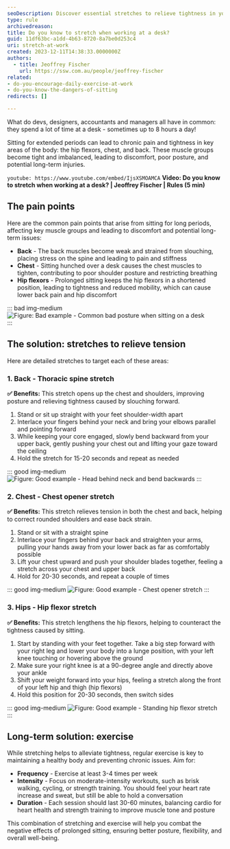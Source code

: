 ```yaml
---
seoDescription: Discover essential stretches to relieve tightness in your hips, chest, and back while improving your desk ergonomics and overall posture.
type: rule
archivedreason:
title: Do you know to stretch when working at a desk?
guid: 11df63bc-a1dd-4b63-8720-8a7be0d253c4
uri: stretch-at-work
created: 2023-12-11T14:38:33.0000000Z
authors: 
  - title: Jeoffrey Fischer
    url: https://ssw.com.au/people/jeoffrey-fischer
related:
- do-you-encourage-daily-exercise-at-work
- do-you-know-the-dangers-of-sitting
redirects: []

---
```


What do devs, designers, accountants and managers all have in common: they spend a lot of time at a desk - sometimes up to 8 hours a day!  

Sitting for extended periods can lead to chronic pain and tightness in key areas of the body: the hip flexors, chest, and back. These muscle groups become tight and imbalanced, leading to discomfort, poor posture, and potential long-term injuries.  

<!--endintro-->

`youtube: https://www.youtube.com/embed/IjsXSMOAMCA`
**Video: Do you know to stretch when working at a desk? | Jeoffrey Fischer | Rules (5 min)**

## The pain points  

Here are the common pain points that arise from sitting for long periods, affecting key muscle groups and leading to discomfort and potential long-term issues:

* **Back** - The back muscles become weak and strained from slouching, placing stress on the spine and leading to pain and stiffness
* **Chest** - Sitting hunched over a desk causes the chest muscles to tighten, contributing to poor shoulder posture and restricting breathing
* **Hip flexors** - Prolonged sitting keeps the hip flexors in a shortened position, leading to tightness and reduced mobility, which can cause lower back pain and hip discomfort

::: bad img-medium
![Figure: Bad example - Common bad posture when sitting on a desk](bad-example-bad-posture.png)  
:::

## The solution: stretches to relieve tension

Here are detailed stretches to target each of these areas:  

### 1. Back - Thoracic spine stretch

**✅ Benefits:** This stretch opens up the chest and shoulders, improving posture and relieving tightness caused by slouching forward.

1. Stand or sit up straight with your feet shoulder-width apart
2. Interlace your fingers behind your neck and bring your elbows parallel and pointing forward
3. While keeping your core engaged, slowly bend backward from your upper back, gently pushing your chest out and lifting your gaze toward the ceiling
4. Hold the stretch for 15-20 seconds and repeat as needed

::: good img-medium
![Figure: Good example - Head behind neck and bend backwards](good-example-stretch-back.png)
:::  

### 2. Chest - Chest opener stretch

**✅ Benefits:** This stretch relieves tension in both the chest and back, helping to correct rounded shoulders and ease back strain.  

1. Stand or sit with a straight spine
2. Interlace your fingers behind your back and straighten your arms, pulling your hands away from your lower back as far as comfortably possible
3. Lift your chest upward and push your shoulder blades together, feeling a stretch across your chest and upper back
4. Hold for 20-30 seconds, and repeat a couple of times

::: good img-medium
![Figure: Good example - Chest opener stretch](good-example-stretch-chest.png)
:::  

### 3. Hips - Hip flexor stretch

**✅ Benefits:** This stretch lengthens the hip flexors, helping to counteract the tightness caused by sitting.

1. Start by standing with your feet together. Take a big step forward with your right leg and lower your body into a lunge position, with your left knee touching or hovering above the ground
2. Make sure your right knee is at a 90-degree angle and directly above your ankle
3. Shift your weight forward into your hips, feeling a stretch along the front of your left hip and thigh (hip flexors)
4. Hold this position for 20-30 seconds, then switch sides  

::: good img-medium
![Figure: Good example - Standing hip flexor stretch](good-example-stretch-hip-flexors.png)
:::  

## Long-term solution: exercise

While stretching helps to alleviate tightness, regular exercise is key to maintaining a healthy body and preventing chronic issues. Aim for:  

* **Frequency** - Exercise at least 3-4 times per week
* **Intensity** - Focus on moderate-intensity workouts, such as brisk walking, cycling, or strength training. You should feel your heart rate increase and sweat, but still be able to hold a conversation
* **Duration** - Each session should last 30-60 minutes, balancing cardio for heart health and strength training to improve muscle tone and posture

This combination of stretching and exercise will help you combat the negative effects of prolonged sitting, ensuring better posture, flexibility, and overall well-being.
